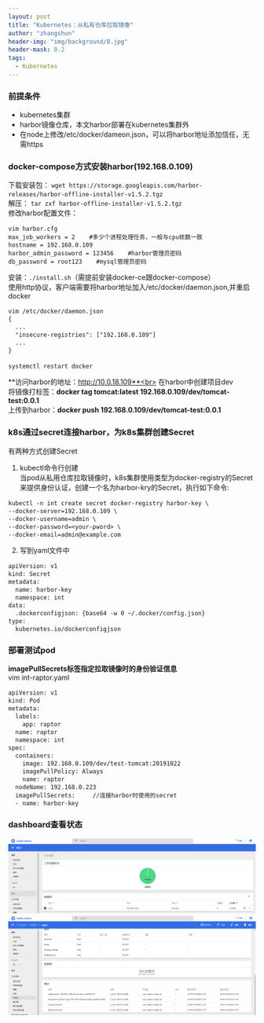 ```yaml
---
layout: post
title: "Kubernetes：从私有仓库拉取镜像"
author: "zhangshun"
header-img: "img/background/8.jpg"
header-mask: 0.2
tags:
  - Kubernetes
---
```


### 前提条件

- kubernetes集群
- harbor镜像仓库，本文harbor部署在kubernetes集群外
- 在node上修改/etc/docker/dameon.json，可以将harbor地址添加信任，无需https

### docker-compose方式安装harbor(192.168.0.109)

下载安装包： `wget https://storage.googleapis.com/harbor-releases/harbor-offline-installer-v1.5.2.tgz`<br>
解压： `tar zxf harbor-offline-installer-v1.5.2.tgz`<br>
修改harbor配置文件：
```
vim harbor.cfg
max_job_workers = 2    #多少个进程处理任务，一般与cpu核数一致
hostname = 192.168.0.109
harbor_admin_password = 123456    #harbor管理员密码
db_password = root123    #mysql管理员密码
```
安装：`./install.sh`（需提前安装docker-ce跟docker-compose）<br>
使用http协议，客户端需要将harbor地址加入/etc/docker/daemon.json,并重启docker
```
vim /etc/docker/daemon.json
{
  ...
  "insecure-registries": ["192.168.0.109"]
  ...
}

systemctl restart docker
```

**访问harbor的地址：http://10.0.18.109**<br>
在harbor中创建项目dev<br>
将镜像打标签：**docker tag tomcat:latest 192.168.0.109/dev/tomcat-test:0.0.1**<br>
上传到harbor：**docker push 192.168.0.109/dev/tomcat-test:0.0.1**<br>

### k8s通过secret连接harbor，为k8s集群创建Secret

有两种方式创建Secret
1. kubectl命令行创建<br>
当pod从私用仓库拉取镜像时，k8s集群使用类型为docker-registry的Secret来提供身份认证，创建一个名为harbor-kry的Secret，执行如下命令:
```
kubectl -n int create secret docker-registry harbor-key \
--docker-server=192.168.0.109 \
--docker-username=admin \
--docker-password=<your-pword> \
--docker-email=admin@example.com
```
2. 写到yaml文件中
```
apiVersion: v1
kind: Secret
metadata:
  name: harbor-key
  namespace: int
data:
  .dockerconfigjson: {base64 -w 0 ~/.docker/config.json}
type:
  kubernetes.io/dockerconfigjson
```

### 部署测试pod

**imagePullSecrets标签指定拉取镜像时的身份验证信息**<br>
vim int-raptor.yaml
```
apiVersion: v1
kind: Pod
metadata:
  labels:
    app: raptor
  name: raptor
  namespace: int
spec:
  containers:
    image: 192.168.0.109/dev/test-tomcat:20191022
    imagePullPolicy: Always
    name: raptor
  nodeName: 192.168.0.223
  imagePullSecrets:		//连接harbor时使用的secret
  - name: harbor-key
```

### dashboard查看状态

![](/img/in-post/2019-10-22-Kubernetes-从私有仓库拉取镜像/Dashboard1.png)
![](/img/in-post/2019-10-22-Kubernetes-从私有仓库拉取镜像/Dashboard2.png)